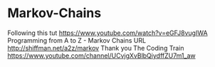 # Markov-Chains

Following this tut https://www.youtube.com/watch?v=eGFJ8vugIWA
Programming from A to Z - Markov Chains URL http://shiffman.net/a2z/markov
Thank you The Coding Train https://www.youtube.com/channel/UCvjgXvBlbQiydffZU7m1_aw
